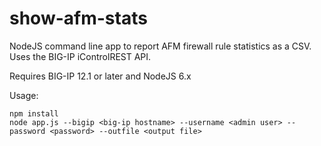 # show-afm-stats
NodeJS command line app to report AFM firewall rule statistics as a CSV. Uses the BIG-IP iControlREST API.

Requires BIG-IP 12.1 or later and NodeJS 6.x

Usage:
```
npm install
node app.js --bigip <big-ip hostname> --username <admin user> --password <password> --outfile <output file>
```

